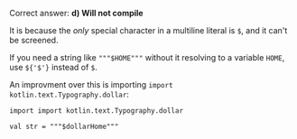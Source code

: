 Correct answer: **d) Will not compile**

It is because the *only* special character in a multiline literal is `$`, and it can't be screened. 

If you need a string like `"""$HOME"""` without it resolving to a variable `HOME`, use `${'$'}` instead of `$`. 

An improvment over this is importing `import kotlin.text.Typography.dollar`:

    import import kotlin.text.Typography.dollar

    val str = """$dollarHome"""
